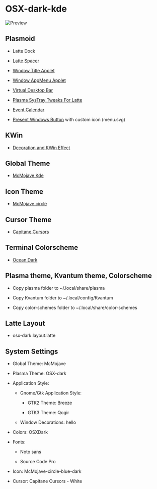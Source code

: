 # OSX-dark-kde

![Preview](https://raw.githubusercontent.com/nopain2110/OSX-dark-kde/master/preview.png)

## Plasmoid

- Latte Dock

- [Latte Spacer](https://github.com/psifidotos/applet-latte-spacer)

- [Window Title Applet](https://github.com/psifidotos/applet-window-title)
  
- [Window AppMenu Applet](https://github.com/psifidotos/applet-window-appmenu)

- [Virtual Desktop Bar](https://github.com/wsdfhjxc/virtual-desktop-bar)

- [Plasma SysTray Tweaks For Latte](https://github.com/psifidotos/plasma-systray-latte-tweaks)

- [Event Calendar](https://github.com/Zren/plasma-applet-eventcalendar)

- [Present Windows Button](https://github.com/Zren/plasma-applet-presentwindows) with custom icon (menu.svg)

## KWin 

- [Decoration and KWin Effect](https://github.com/n4n0GH/hello)

## Global Theme

- [McMojave Kde](https://github.com/vinceliuice/McMojave-kde)

## Icon Theme

- [McMojave circle](https://github.com/vinceliuice/McMojave-circle)

## Cursor Theme

- [Capitane Cursors](https://github.com/keeferrourke/capitaine-cursors)
  
## Terminal Colorscheme

- [Ocean Dark](http://terminal.sexy/)

## Plasma theme, Kvantum theme, Colorscheme

- Copy plasma folder to ~/.local/share/plasma

- Copy Kvantum folder to ~/.local/config/Kvantum

- Copy color-schemes folder to ~/.local/share/color-schemes

## Latte Layout

- osx-dark.layout.latte
  
## System Settings

- Global Theme: McMojave

- Plasma Theme: OSX-dark

- Application Style:
  
  - Gnome/Gtk Application Style:

    - GTK2 Theme: Breeze

    - GTK3 Theme: Qogir

  - Window Decorations: hello

- Colors: OSXDark

- Fonts:

  - Noto sans
  
  - Source Code Pro

- Icon: McMojave-circle-blue-dark

- Cursor: Capitane Cursors - White